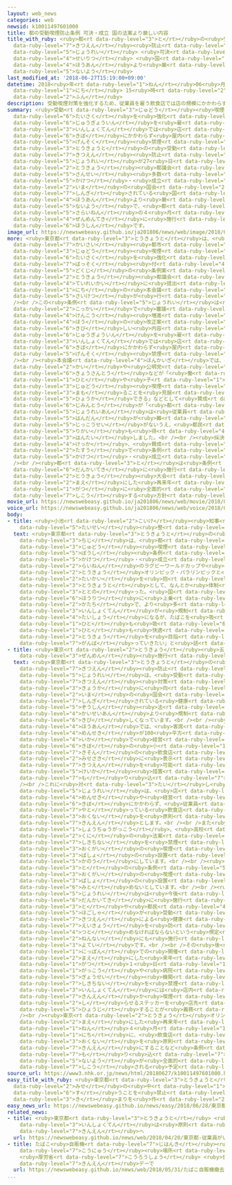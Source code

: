 ```yaml
---
layout: web_news
categories: web
newsid: k10011497601000
title: 都の受動喫煙防止条例 可決・成立 国の法案より厳しい内容
title_with_ruby: <ruby>都<rt data-ruby-level="3">と</rt></ruby>の<ruby>受動<rt data-ruby-level="3">じゅどう</rt></ruby><ruby>喫煙<rt
  data-ruby-level="7">きつえん</rt></ruby><ruby>防止<rt data-ruby-level="5">ぼうし</rt></ruby><ruby>条例<rt
  data-ruby-level="5">じょうれい</rt></ruby> <ruby>可決<rt data-ruby-level="5">かけつ</rt></ruby>・<ruby>成立<rt
  data-ruby-level="4">せいりつ</rt></ruby> <ruby>国<rt data-ruby-level="2">くに</rt></ruby>の<ruby>法案<rt
  data-ruby-level="4">ほうあん</rt></ruby>より<ruby>厳<rt data-ruby-level="6">きび</rt></ruby>しい<ruby>内容<rt
  data-ruby-level="5">ないよう</rt></ruby>
last_modified_at: '2018-06-27T15:19:00+09:00'
datetime: 2018<ruby>年<rt data-ruby-level="1">ねん</rt></ruby>06<ruby>月<rt data-ruby-level="1">がつ</rt></ruby>27<ruby>日<rt
  data-ruby-level="1">にち</rt></ruby> 15<ruby>時<rt data-ruby-level="2">じ</rt></ruby>19<ruby>分<rt
  data-ruby-level="2">ふん</rt></ruby>
description: 受動喫煙対策を強化するため、従業員を雇う飲食店では店の規模にかかわらず屋内を原則禁煙にする、などとした東京都の受動喫煙防止条例が27日の東京都議会で賛成多数で可決・成立しました。今の国会で審議されている国の法案より厳しい内容で、都は再来年の４月に全面的に施行する方針です。
summary: <ruby>受動<rt data-ruby-level="3">じゅどう</rt></ruby><ruby>喫煙<rt data-ruby-level="7">きつえん</rt></ruby><ruby>対策<rt
  data-ruby-level="6">たいさく</rt></ruby>を<ruby>強化<rt data-ruby-level="3">きょうか</rt></ruby>するため、<ruby>従業員<rt
  data-ruby-level="6">じゅうぎょういん</rt></ruby>を<ruby>雇<rt data-ruby-level="7">やと</rt></ruby>う<ruby>飲食店<rt
  data-ruby-level="3">いんしょくてん</rt></ruby>では<ruby>店<rt data-ruby-level="2">みせ</rt></ruby>の<ruby>規模<rt
  data-ruby-level="6">きぼ</rt></ruby>にかかわらず<ruby>屋内<rt data-ruby-level="3">おくない</rt></ruby>を<ruby>原則<rt
  data-ruby-level="5">げんそく</rt></ruby><ruby>禁煙<rt data-ruby-level="7">きんえん</rt></ruby>にする、などとした<ruby>東京都<rt
  data-ruby-level="3">とうきょうと</rt></ruby>の<ruby>受動<rt data-ruby-level="3">じゅどう</rt></ruby><ruby>喫煙<rt
  data-ruby-level="7">きつえん</rt></ruby><ruby>防止<rt data-ruby-level="5">ぼうし</rt></ruby><ruby>条例<rt
  data-ruby-level="5">じょうれい</rt></ruby>が27<ruby>日<rt data-ruby-level="1">にち</rt></ruby>の<ruby>東京<rt
  data-ruby-level="2">とうきょう</rt></ruby><ruby>都議会<rt data-ruby-level="4">とぎかい</rt></ruby>で<ruby>賛成<rt
  data-ruby-level="5">さんせい</rt></ruby><ruby>多数<rt data-ruby-level="2">たすう</rt></ruby>で<ruby>可決<rt
  data-ruby-level="5">かけつ</rt></ruby>・<ruby>成立<rt data-ruby-level="4">せいりつ</rt></ruby>しました。<ruby>今<rt
  data-ruby-level="2">いま</rt></ruby>の<ruby>国会<rt data-ruby-level="2">こっかい</rt></ruby>で<ruby>審議<rt
  data-ruby-level="7">しんぎ</rt></ruby>されている<ruby>国<rt data-ruby-level="2">くに</rt></ruby>の<ruby>法案<rt
  data-ruby-level="4">ほうあん</rt></ruby>より<ruby>厳<rt data-ruby-level="6">きび</rt></ruby>しい<ruby>内容<rt
  data-ruby-level="5">ないよう</rt></ruby>で、<ruby>都<rt data-ruby-level="3">と</rt></ruby>は<ruby>再来年<rt
  data-ruby-level="5">さらいねん</rt></ruby>の４<ruby>月<rt data-ruby-level="1">がつ</rt></ruby>に<ruby>全面的<rt
  data-ruby-level="4">ぜんめんてき</rt></ruby>に<ruby>施行<rt data-ruby-level="7">しこう</rt></ruby>する<ruby>方針<rt
  data-ruby-level="6">ほうしん</rt></ruby>です。
image_url: https://newswebeasy.github.io/ja201806/news/web/image/2018/06/27/K10011497601_1806271520_1806271605_01_02.jpg
more: <ruby>東京都<rt data-ruby-level="3">とうきょうと</rt></ruby>は、<ruby>東京<rt data-ruby-level="2">とうきょう</rt></ruby>オリンピック・パラリンピックの<ruby>開催<rt
  data-ruby-level="7">かいさい</rt></ruby><ruby>都市<rt data-ruby-level="3">とし</rt></ruby>として<ruby>受動<rt
  data-ruby-level="3">じゅどう</rt></ruby><ruby>喫煙<rt data-ruby-level="7">きつえん</rt></ruby><ruby>対策<rt
  data-ruby-level="6">たいさく</rt></ruby>を<ruby>強化<rt data-ruby-level="3">きょうか</rt></ruby>するため、<ruby>罰則<rt
  data-ruby-level="7">ばっそく</rt></ruby><ruby>付<rt data-ruby-level="4">つ</rt></ruby>きの<ruby>独自<rt
  data-ruby-level="5">どくじ</rt></ruby>の<ruby>条例案<rt data-ruby-level="5">じょうれいあん</rt></ruby>を<ruby>東京<rt
  data-ruby-level="2">とうきょう</rt></ruby><ruby>都議会<rt data-ruby-level="4">とぎかい</rt></ruby>の<ruby>定例会<rt
  data-ruby-level="4">ていれいかい</rt></ruby>に<ruby>提出<rt data-ruby-level="5">ていしゅつ</rt></ruby>し、27<ruby>日<rt
  data-ruby-level="1">にち</rt></ruby>の<ruby>本会議<rt data-ruby-level="4">ほんかいぎ</rt></ruby>で<ruby>採決<rt
  data-ruby-level="5">さいけつ</rt></ruby>が<ruby>行<rt data-ruby-level="2">おこな</rt></ruby>われました。<br
  /><br />この<ruby>条例<rt data-ruby-level="5">じょうれい</rt></ruby>は<ruby>今<rt data-ruby-level="2">いま</rt></ruby>の<ruby>国会<rt
  data-ruby-level="2">こっかい</rt></ruby>で<ruby>審議<rt data-ruby-level="7">しんぎ</rt></ruby>されている<ruby>健康<rt
  data-ruby-level="4">けんこう</rt></ruby><ruby>増進<rt data-ruby-level="5">ぞうしん</rt></ruby><ruby>法<rt
  data-ruby-level="4">ほう</rt></ruby>の<ruby>改正案<rt data-ruby-level="4">かいせいあん</rt></ruby>より<ruby>厳<rt
  data-ruby-level="6">きび</rt></ruby>しい<ruby>内容<rt data-ruby-level="5">ないよう</rt></ruby>で、<ruby>従業員<rt
  data-ruby-level="6">じゅうぎょういん</rt></ruby>を<ruby>雇<rt data-ruby-level="7">やと</rt></ruby>う<ruby>飲食店<rt
  data-ruby-level="3">いんしょくてん</rt></ruby>では<ruby>店<rt data-ruby-level="2">みせ</rt></ruby>の<ruby>規模<rt
  data-ruby-level="6">きぼ</rt></ruby>にかかわらず<ruby>屋内<rt data-ruby-level="3">おくない</rt></ruby>を<ruby>原則<rt
  data-ruby-level="5">げんそく</rt></ruby><ruby>禁煙<rt data-ruby-level="7">きんえん</rt></ruby>にするなどとしています。<br
  /><br /><ruby>本会議<rt data-ruby-level="4">ほんかいぎ</rt></ruby>では、<ruby>都民<rt data-ruby-level="4">とみん</rt></ruby>ファーストの<ruby>会<rt
  data-ruby-level="2">かい</rt></ruby>や<ruby>公明党<rt data-ruby-level="6">こうめいとう</rt></ruby>、<ruby>共産党<rt
  data-ruby-level="6">きょうさんとう</rt></ruby>などが「<ruby>働<rt data-ruby-level="4">はたら</rt></ruby>く<ruby>人<rt
  data-ruby-level="1">ひと</rt></ruby>や<ruby>子<rt data-ruby-level="1">こ</rt></ruby>どもを<ruby>受動<rt
  data-ruby-level="3">じゅどう</rt></ruby><ruby>喫煙<rt data-ruby-level="7">きつえん</rt></ruby>から<ruby>守<rt
  data-ruby-level="3">まも</rt></ruby>ることを<ruby>見据<rt data-ruby-level="7">みす</rt></ruby>えており、<ruby>評価<rt
  data-ruby-level="5">ひょうか</rt></ruby>できる」などとして<ruby>賛成<rt data-ruby-level="5">さんせい</rt></ruby>し、<ruby>自民党<rt
  data-ruby-level="6">じみんとう</rt></ruby>が「<ruby>都<rt data-ruby-level="3">と</rt></ruby>の<ruby>条例案<rt
  data-ruby-level="5">じょうれいあん</rt></ruby>は<ruby>従業員<rt data-ruby-level="6">じゅうぎょういん</rt></ruby>がいるかどうかの<ruby>判断<rt
  data-ruby-level="5">はんだん</rt></ruby>が<ruby>難<rt data-ruby-level="6">むずか</rt></ruby>しく<ruby>実効性<rt
  data-ruby-level="5">じっこうせい</rt></ruby>がないうえ、<ruby>都民<rt data-ruby-level="4">とみん</rt></ruby>の<ruby>理解<rt
  data-ruby-level="5">りかい</rt></ruby>も<ruby>得<rt data-ruby-level="4">え</rt></ruby>られていない」などとして<ruby>反対<rt
  data-ruby-level="3">はんたい</rt></ruby>しました。<br /><br /><ruby>採決<rt data-ruby-level="5">さいけつ</rt></ruby>の<ruby>結果<rt
  data-ruby-level="4">けっか</rt></ruby>、<ruby>賛成<rt data-ruby-level="5">さんせい</rt></ruby><ruby>多数<rt
  data-ruby-level="2">たすう</rt></ruby>で<ruby>条例<rt data-ruby-level="5">じょうれい</rt></ruby>は<ruby>可決<rt
  data-ruby-level="5">かけつ</rt></ruby>・<ruby>成立<rt data-ruby-level="4">せいりつ</rt></ruby>しました。<br
  /><br /><ruby>都<rt data-ruby-level="3">と</rt></ruby>は<ruby>条例<rt data-ruby-level="5">じょうれい</rt></ruby>を<ruby>段階的<rt
  data-ruby-level="6">だんかいてき</rt></ruby>に<ruby>施行<rt data-ruby-level="7">しこう</rt></ruby>し、<ruby>東京<rt
  data-ruby-level="2">とうきょう</rt></ruby><ruby>大会<rt data-ruby-level="2">たいかい</rt></ruby>を<ruby>前<rt
  data-ruby-level="2">まえ</rt></ruby>にした<ruby>再来年<rt data-ruby-level="5">さらいねん</rt></ruby>４<ruby>月<rt
  data-ruby-level="1">がつ</rt></ruby>に<ruby>全面的<rt data-ruby-level="4">ぜんめんてき</rt></ruby>に<ruby>施行<rt
  data-ruby-level="7">しこう</rt></ruby>する<ruby>方針<rt data-ruby-level="6">ほうしん</rt></ruby>です。
movie_url: https://newswebeasy.github.io/ja201806/news/web/movie/2018/06/27/k10011497601_201806271706_201806271720.mp4
voice_url: https://newswebeasy.github.io/ja201806/news/web/voice/2018/06/27/k10011497601_201806271706_201806271720.mp3
body:
- title: <ruby>小池<rt data-ruby-level="2">こいけ</rt></ruby><ruby>知事<rt data-ruby-level="3">ちじ</rt></ruby>「なんとか<ruby>体制<rt
    data-ruby-level="5">たいせい</rt></ruby><ruby>整<rt data-ruby-level="3">ととの</rt></ruby>った」
  text: <ruby>東京都<rt data-ruby-level="3">とうきょうと</rt></ruby>の<ruby>小池<rt data-ruby-level="2">こいけ</rt></ruby><ruby>知事<rt
    data-ruby-level="3">ちじ</rt></ruby>は、<ruby>都<rt data-ruby-level="3">と</rt></ruby>の<ruby>受動<rt
    data-ruby-level="3">じゅどう</rt></ruby><ruby>喫煙<rt data-ruby-level="7">きつえん</rt></ruby><ruby>防止<rt
    data-ruby-level="5">ぼうし</rt></ruby><ruby>条例<rt data-ruby-level="5">じょうれい</rt></ruby>が<ruby>可決<rt
    data-ruby-level="5">かけつ</rt></ruby>・<ruby>成立<rt data-ruby-level="4">せいりつ</rt></ruby>したことについて「<ruby>来年<rt
    data-ruby-level="2">らいねん</rt></ruby>のラグビーワールドカップや<ruby>再来年<rt data-ruby-level="5">さらいねん</rt></ruby>の<ruby>東京<rt
    data-ruby-level="2">とうきょう</rt></ruby>オリンピック・パラリンピックと<ruby>大<rt data-ruby-level="1">おお</rt></ruby>きなスポーツ<ruby>大会<rt
    data-ruby-level="2">たいかい</rt></ruby>を<ruby>抱<rt data-ruby-level="7">かか</rt></ruby>える<ruby>東京都<rt
    data-ruby-level="3">とうきょうと</rt></ruby>として、なんとか<ruby>体制<rt data-ruby-level="5">たいせい</rt></ruby>が<ruby>整<rt
    data-ruby-level="3">ととの</rt></ruby>った。<ruby>国<rt data-ruby-level="2">くに</rt></ruby>の<ruby>法律<rt
    data-ruby-level="6">ほうりつ</rt></ruby>に<ruby>上乗<rt data-ruby-level="3">うわの</rt></ruby>せする<ruby>形<rt
    data-ruby-level="2">かたち</rt></ruby>で、より<ruby>多<rt data-ruby-level="2">おお</rt></ruby>くの<ruby>飲食店<rt
    data-ruby-level="3">いんしょくてん</rt></ruby>が<ruby>規制<rt data-ruby-level="5">きせい</rt></ruby>の<ruby>対象<rt
    data-ruby-level="4">たいしょう</rt></ruby>になるが、たばこを<ruby>吸<rt data-ruby-level="6">す</rt></ruby>う<ruby>人<rt
    data-ruby-level="1">ひと</rt></ruby>も<ruby>吸<rt data-ruby-level="6">す</rt></ruby>わない<ruby>人<rt
    data-ruby-level="1">ひと</rt></ruby>も<ruby>快適<rt data-ruby-level="5">かいてき</rt></ruby>な<ruby>東京<rt
    data-ruby-level="2">とうきょう</rt></ruby>を<ruby>目指<rt data-ruby-level="3">めざ</rt></ruby>して<ruby>頑張<rt
    data-ruby-level="7">がんば</rt></ruby>っていきたい」と<ruby>話<rt data-ruby-level="2">はな</rt></ruby>していました。
- title: <ruby>東京<rt data-ruby-level="2">とうきょう</rt></ruby><ruby>五輪<rt data-ruby-level="4">ごりん</rt></ruby>・パラまでに<ruby>全面<rt
    data-ruby-level="3">ぜんめん</rt></ruby><ruby>施行<rt data-ruby-level="7">しこう</rt></ruby>
  text: <ruby>東京都<rt data-ruby-level="3">とうきょうと</rt></ruby>の<ruby>受動<rt data-ruby-level="3">じゅどう</rt></ruby><ruby>喫煙<rt
    data-ruby-level="7">きつえん</rt></ruby><ruby>防止<rt data-ruby-level="5">ぼうし</rt></ruby><ruby>条例<rt
    data-ruby-level="5">じょうれい</rt></ruby>は、<ruby>受動<rt data-ruby-level="3">じゅどう</rt></ruby><ruby>喫煙<rt
    data-ruby-level="7">きつえん</rt></ruby><ruby>対策<rt data-ruby-level="6">たいさく</rt></ruby>の<ruby>強化<rt
    data-ruby-level="3">きょうか</rt></ruby>に<ruby>向<rt data-ruby-level="3">む</rt></ruby>けて<ruby>今<rt
    data-ruby-level="2">いま</rt></ruby>の<ruby>国会<rt data-ruby-level="2">こっかい</rt></ruby>で<ruby>審議<rt
    data-ruby-level="7">しんぎ</rt></ruby>されている<ruby>健康<rt data-ruby-level="4">けんこう</rt></ruby><ruby>増進<rt
    data-ruby-level="5">ぞうしん</rt></ruby><ruby>法<rt data-ruby-level="4">ほう</rt></ruby>の<ruby>改正案<rt
    data-ruby-level="4">かいせいあん</rt></ruby>より<ruby>規制<rt data-ruby-level="5">きせい</rt></ruby>が<ruby>厳<rt
    data-ruby-level="6">きび</rt></ruby>しくなっています。<br /><br /><ruby>国<rt data-ruby-level="2">くに</rt></ruby>の<ruby>法案<rt
    data-ruby-level="4">ほうあん</rt></ruby>では、<ruby>客席<rt data-ruby-level="4">きゃくせき</rt></ruby>の<ruby>面積<rt
    data-ruby-level="4">めんせき</rt></ruby>が100<ruby>平方<rt data-ruby-level="3">へいほう</rt></ruby>メートル<ruby>以下<rt
    data-ruby-level="4">いか</rt></ruby>で<ruby>経営<rt data-ruby-level="5">けいえい</rt></ruby><ruby>規模<rt
    data-ruby-level="6">きぼ</rt></ruby>の<ruby>小<rt data-ruby-level="1">ちい</rt></ruby>さい<ruby>既存<rt
    data-ruby-level="7">きそん</rt></ruby>の<ruby>飲食店<rt data-ruby-level="3">いんしょくてん</rt></ruby>について、<ruby>店先<rt
    data-ruby-level="2">みせさき</rt></ruby>に<ruby>表示<rt data-ruby-level="5">ひょうじ</rt></ruby>をすれば<ruby>喫煙<rt
    data-ruby-level="7">きつえん</rt></ruby>を<ruby>可能<rt data-ruby-level="5">かのう</rt></ruby>にできる<ruby>経過<rt
    data-ruby-level="5">けいか</rt></ruby><ruby>措置<rt data-ruby-level="7">そち</rt></ruby>が<ruby>盛<rt
    data-ruby-level="7">も</rt></ruby>り<ruby>込<rt data-ruby-level="7">こ</rt></ruby>まれています。<br
    /><br />これに<ruby>対<rt data-ruby-level="3">たい</rt></ruby>し<ruby>都<rt data-ruby-level="3">みやこ</rt></ruby>の<ruby>条例<rt
    data-ruby-level="5">じょうれい</rt></ruby>は、<ruby>店<rt data-ruby-level="2">みせ</rt></ruby>の<ruby>面積<rt
    data-ruby-level="4">めんせき</rt></ruby>や<ruby>経営<rt data-ruby-level="5">けいえい</rt></ruby><ruby>規模<rt
    data-ruby-level="6">きぼ</rt></ruby>にかかわらず、<ruby>従業員<rt data-ruby-level="6">じゅうぎょういん</rt></ruby>を<ruby>雇<rt
    data-ruby-level="7">やと</rt></ruby>っている<ruby>飲食店<rt data-ruby-level="3">いんしょくてん</rt></ruby>は<ruby>屋内<rt
    data-ruby-level="3">おくない</rt></ruby>を<ruby>原則<rt data-ruby-level="5">げんそく</rt></ruby><ruby>禁煙<rt
    data-ruby-level="7">きんえん</rt></ruby>とします。<br /><br />また<ruby>幼稚園<rt data-ruby-level="7">ようちえん</rt></ruby>や<ruby>小中学校<rt
    data-ruby-level="1">しょうちゅうがっこう</rt></ruby>、<ruby>高校<rt data-ruby-level="2">こうこう</rt></ruby>について、<ruby>国<rt
    data-ruby-level="2">くに</rt></ruby>の<ruby>法案<rt data-ruby-level="4">ほうあん</rt></ruby>では<ruby>敷地内<rt
    data-ruby-level="7">しきちない</rt></ruby>を<ruby>禁煙<rt data-ruby-level="7">きんえん</rt></ruby>とするものの、<ruby>屋外<rt
    data-ruby-level="3">おくがい</rt></ruby>の<ruby>喫煙<rt data-ruby-level="7">きつえん</rt></ruby><ruby>場所<rt
    data-ruby-level="3">ばしょ</rt></ruby>の<ruby>設置<rt data-ruby-level="5">せっち</rt></ruby>は<ruby>可能<rt
    data-ruby-level="5">かのう</rt></ruby>にしています。<br /><br /><ruby>一方<rt data-ruby-level="2">いっぽう</rt></ruby>、<ruby>都<rt
    data-ruby-level="3">と</rt></ruby>の<ruby>条例<rt data-ruby-level="5">じょうれい</rt></ruby>は<ruby>屋外<rt
    data-ruby-level="3">おくがい</rt></ruby>の<ruby>喫煙<rt data-ruby-level="7">きつえん</rt></ruby><ruby>場所<rt
    data-ruby-level="3">ばしょ</rt></ruby>の<ruby>設置<rt data-ruby-level="5">せっち</rt></ruby>も<ruby>認<rt
    data-ruby-level="6">みと</rt></ruby>めないとしています。<br /><br /><ruby>都<rt data-ruby-level="3">と</rt></ruby>の<ruby>条例<rt
    data-ruby-level="5">じょうれい</rt></ruby>は<ruby>今後<rt data-ruby-level="2">こんご</rt></ruby>、<ruby>段階的<rt
    data-ruby-level="6">だんかいてき</rt></ruby>に<ruby>施行<rt data-ruby-level="7">しこう</rt></ruby>され、このうち<ruby>都<rt
    data-ruby-level="3">と</rt></ruby>や<ruby>都民<rt data-ruby-level="4">とみん</rt></ruby>、<ruby>保護者<rt
    data-ruby-level="5">ほごしゃ</rt></ruby>が<ruby>受動<rt data-ruby-level="3">じゅどう</rt></ruby><ruby>喫煙<rt
    data-ruby-level="7">きつえん</rt></ruby>による<ruby>健康<rt data-ruby-level="4">けんこう</rt></ruby>への<ruby>影響<rt
    data-ruby-level="7">えいきょう</rt></ruby>を<ruby>防<rt data-ruby-level="5">ふせ</rt></ruby>ぐことに<ruby>努<rt
    data-ruby-level="4">つと</rt></ruby>めなければならないという<ruby>規定<rt data-ruby-level="5">きてい</rt></ruby>などが<ruby>年内<rt
    data-ruby-level="2">ねんない</rt></ruby>にも<ruby>施行<rt data-ruby-level="7">しこう</rt></ruby>される<ruby>予定<rt
    data-ruby-level="3">よてい</rt></ruby>です。<br /><br />その<ruby>後<rt data-ruby-level="2">ご</rt></ruby>、ラグビーのワールドカップの<ruby>日本<rt
    data-ruby-level="1">にっぽん</rt></ruby>での<ruby>開催<rt data-ruby-level="7">かいさい</rt></ruby>を<ruby>前<rt
    data-ruby-level="2">まえ</rt></ruby>にした<ruby>来年<rt data-ruby-level="2">らいねん</rt></ruby>９<ruby>月<rt
    data-ruby-level="1">がつ</rt></ruby>１<ruby>日<rt data-ruby-level="1">にち</rt></ruby>までに、<ruby>学校<rt
    data-ruby-level="1">がっこう</rt></ruby>や<ruby>病院<rt data-ruby-level="3">びょういん</rt></ruby>、<ruby>行政<rt
    data-ruby-level="5">ぎょうせい</rt></ruby><ruby>機関<rt data-ruby-level="4">きかん</rt></ruby>などの<ruby>敷地内<rt
    data-ruby-level="7">しきちない</rt></ruby>を<ruby>禁煙<rt data-ruby-level="7">きんえん</rt></ruby>とするほか、<ruby>飲食店<rt
    data-ruby-level="3">いんしょくてん</rt></ruby>には<ruby>店内<rt data-ruby-level="2">てんない</rt></ruby>が<ruby>禁煙<rt
    data-ruby-level="7">きんえん</rt></ruby>か<ruby>喫煙<rt data-ruby-level="7">きつえん</rt></ruby>かを<ruby>知<rt
    data-ruby-level="2">し</rt></ruby>らせるステッカーを<ruby>店先<rt data-ruby-level="2">みせさき</rt></ruby>に<ruby>表示<rt
    data-ruby-level="5">ひょうじ</rt></ruby>することが<ruby>義務<rt data-ruby-level="5">ぎむ</rt></ruby>づけられます。<br
    /><br /><ruby>東京<rt data-ruby-level="2">とうきょう</rt></ruby>オリンピック・パラリンピックを<ruby>前<rt
    data-ruby-level="2">まえ</rt></ruby>にした<ruby>再来年<rt data-ruby-level="5">さらいねん</rt></ruby>、２０２０<ruby>年<rt
    data-ruby-level="1">ねん</rt></ruby>４<ruby>月<rt data-ruby-level="1">がつ</rt></ruby>１<ruby>日<rt
    data-ruby-level="1">にち</rt></ruby>に、<ruby>飲食店<rt data-ruby-level="3">いんしょくてん</rt></ruby>の<ruby>屋内<rt
    data-ruby-level="3">おくない</rt></ruby>を<ruby>原則<rt data-ruby-level="5">げんそく</rt></ruby><ruby>禁煙<rt
    data-ruby-level="7">きんえん</rt></ruby>にすることなど<ruby>条例<rt data-ruby-level="5">じょうれい</rt></ruby>に<ruby>盛<rt
    data-ruby-level="7">も</rt></ruby>り<ruby>込<rt data-ruby-level="7">こ</rt></ruby>まれた<ruby>内容<rt
    data-ruby-level="5">ないよう</rt></ruby>が<ruby>全面的<rt data-ruby-level="4">ぜんめんてき</rt></ruby>に<ruby>施行<rt
    data-ruby-level="7">しこう</rt></ruby>される<ruby>予定<rt data-ruby-level="3">よてい</rt></ruby>です。
source_url: https://www3.nhk.or.jp/news/html/20180627/k10011497601000.html
easy_title_with_ruby: <ruby>東京都<rt data-ruby-level="3">とうきょうと</rt></ruby> <ruby>店<rt
  data-ruby-level="2">みせ</rt></ruby>の<ruby>中<rt data-ruby-level="1">なか</rt></ruby>でたばこを<ruby>吸<rt
  data-ruby-level="6">す</rt></ruby>うことを<ruby>禁止<rt data-ruby-level="5">きんし</rt></ruby>する<ruby>決<rt
  data-ruby-level="3">き</rt></ruby>まりを<ruby>作<rt data-ruby-level="2">つく</rt></ruby>る
easy_news_url: https://newswebeasy.github.io/news/easy/2018/06/28/東京都-店の中でたばこを吸うことを禁止する決まりを作る
related_news:
- title: <ruby>東京都<rt data-ruby-level="3">とうきょうと</rt></ruby> <ruby>従業員<rt data-ruby-level="6">じゅうぎょういん</rt></ruby>がいる<ruby>飲食店<rt
    data-ruby-level="3">いんしょくてん</rt></ruby>は<ruby>原則<rt data-ruby-level="5">げんそく</rt></ruby><ruby>禁煙<rt
    data-ruby-level="7">きんえん</rt></ruby>へ
  url: https://newswebeasy.github.io/news/web/2018/04/20/東京都-従業員がいる飲食店は原則禁煙へ
- title: たばこ<ruby>自販機<rt data-ruby-level="7">じはんき</rt></ruby><ruby>撤去<rt data-ruby-level="7">てっきょ</rt></ruby>で<ruby>購入<rt
    data-ruby-level="7">こうにゅう</rt></ruby><ruby>場所<rt data-ruby-level="3">ばしょ</rt></ruby>ゼロに
    <ruby>厚労省<rt data-ruby-level="7">こうろうしょう</rt></ruby> <ruby>世界<rt data-ruby-level="3">せかい</rt></ruby><ruby>禁煙<rt
    data-ruby-level="7">きんえん</rt></ruby>デーで
  url: https://newswebeasy.github.io/news/web/2018/05/31/たばこ自販機撤去で購入場所ゼロに-厚労省-世界禁煙デーで
...
```

